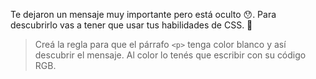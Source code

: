 Te dejaron un mensaje muy importante pero está oculto :hushed:. Para descubrirlo vas a tener que usar tus habilidades de CSS. :raised_hands:

> Creá la regla para que el párrafo `<p>` tenga color blanco y así descubrir el mensaje. Al color lo tenés que escribir con su código RGB.
